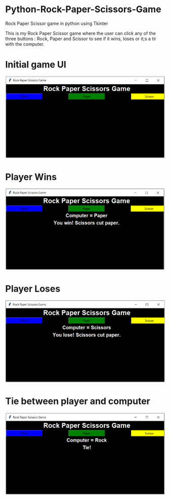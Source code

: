 # Python-Rock-Paper-Scissors-Game
Rock Paper Scissor game in python using Tkinter

This is my Rock Paper Scissor game where the user can click any of the three buttons : Rock, Paper and Scissor to see if it wins, loses or it;s a tir with the computer.

# Initial game UI
![RPSGame](rpsimages/game1.JPG "RPSGame")

# Player Wins
![RPSGame](rpsimages/game4.JPG "Win")

# Player Loses
![RPSGame](rpsimages/game2.JPG "Lose")

# Tie between player and computer
![RPSGame](rpsimages/game3.JPG "Tie")
